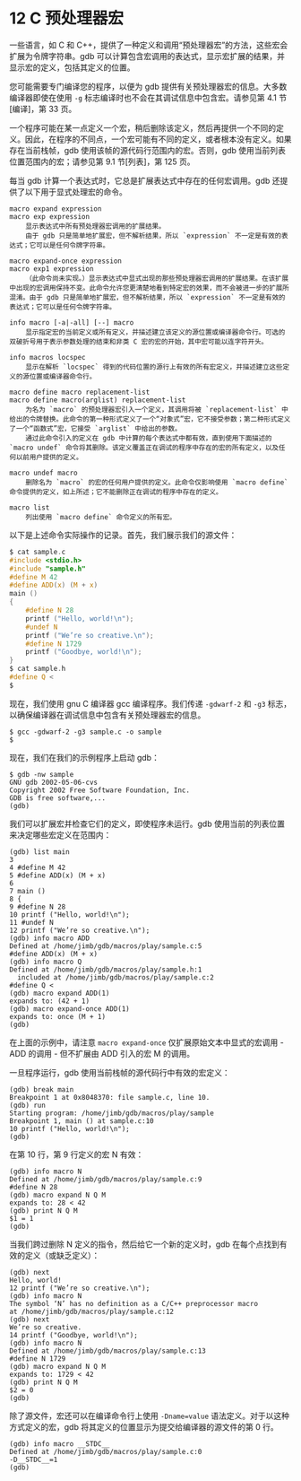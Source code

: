 # 12 C 预处理器宏

一些语言，如 C 和 C++，提供了一种定义和调用“预处理器宏”的方法，这些宏会扩展为令牌字符串。gdb 可以计算包含宏调用的表达式，显示宏扩展的结果，并显示宏的定义，包括其定义的位置。

您可能需要专门编译您的程序，以便为 gdb 提供有关预处理器宏的信息。大多数编译器即使在使用 `-g` 标志编译时也不会在其调试信息中包含宏。请参见第 4.1 节[编译]，第 33 页。

一个程序可能在某一点定义一个宏，稍后删除该定义，然后再提供一个不同的定义。因此，在程序的不同点，一个宏可能有不同的定义，或者根本没有定义。如果存在当前栈帧，gdb 使用该帧的源代码行范围内的宏。否则，gdb 使用当前列表位置范围内的宏；请参见第 9.1 节[列表]，第 125 页。

每当 gdb 计算一个表达式时，它总是扩展表达式中存在的任何宏调用。gdb 还提供了以下用于显式处理宏的命令。

```
macro expand expression
macro exp expression
	显示表达式中所有预处理器宏调用的扩展结果。
	由于 gdb 只是简单地扩展宏，但不解析结果，所以 `expression` 不一定是有效的表达式；它可以是任何令牌字符串。

macro expand-once expression
macro exp1 expression
	（此命令尚未实现。）显示表达式中显式出现的那些预处理器宏调用的扩展结果。在该扩展中出现的宏调用保持不变。此命令允许您更清楚地看到特定宏的效果，而不会被进一步的扩展所混淆。由于 gdb 只是简单地扩展宏，但不解析结果，所以 `expression` 不一定是有效的表达式；它可以是任何令牌字符串。

info macro [-a|-all] [--] macro
	显示指定宏的当前定义或所有定义，并描述建立该定义的源位置或编译器命令行。可选的双破折号用于表示参数处理的结束和非类 C 宏的宏的开始，其中宏可能以连字符开头。

info macros locspec
	显示在解析 `locspec` 得到的代码位置的源行上有效的所有宏定义，并描述建立这些定义的源位置或编译器命令行。

macro define macro replacement-list
macro define macro(arglist) replacement-list
	为名为 `macro` 的预处理器宏引入一个定义，其调用将被 `replacement-list` 中给出的令牌替换。此命令的第一种形式定义了一个“对象式”宏，它不接受参数；第二种形式定义了一个“函数式”宏，它接受 `arglist` 中给出的参数。
	通过此命令引入的定义在 gdb 中计算的每个表达式中都有效，直到使用下面描述的 `macro undef` 命令将其删除。该定义覆盖正在调试的程序中存在的宏的所有定义，以及任何以前用户提供的定义。

macro undef macro
	删除名为 `macro` 的宏的任何用户提供的定义。此命令仅影响使用 `macro define` 命令提供的定义，如上所述；它不能删除正在调试的程序中存在的定义。

macro list
	列出使用 `macro define` 命令定义的所有宏。
```

以下是上述命令实际操作的记录。首先，我们展示我们的源文件：

```c
$ cat sample.c
#include <stdio.h>
#include "sample.h"
#define M 42
#define ADD(x) (M + x)
main ()
{
    #define N 28
    printf ("Hello, world!\n");
    #undef N
    printf ("We’re so creative.\n");
    #define N 1729
    printf ("Goodbye, world!\n");
}
$ cat sample.h
#define Q <
$
```

现在，我们使用 gnu C 编译器 gcc 编译程序。我们传递 `-gdwarf-2` 和 `-g3` 标志，以确保编译器在调试信息中包含有关预处理器宏的信息。

```
$ gcc -gdwarf-2 -g3 sample.c -o sample
$
```

现在，我们在我们的示例程序上启动 gdb：

```
$ gdb -nw sample
GNU gdb 2002-05-06-cvs
Copyright 2002 Free Software Foundation, Inc.
GDB is free software,...
(gdb)
```

我们可以扩展宏并检查它们的定义，即使程序未运行。gdb 使用当前的列表位置来决定哪些宏定义在范围内：

```
(gdb) list main
3
4 #define M 42
5 #define ADD(x) (M + x)
6
7 main ()
8 {
9 #define N 28
10 printf ("Hello, world!\n");
11 #undef N
12 printf ("We’re so creative.\n");
(gdb) info macro ADD
Defined at /home/jimb/gdb/macros/play/sample.c:5
#define ADD(x) (M + x)
(gdb) info macro Q
Defined at /home/jimb/gdb/macros/play/sample.h:1
  included at /home/jimb/gdb/macros/play/sample.c:2
#define Q <
(gdb) macro expand ADD(1)
expands to: (42 + 1)
(gdb) macro expand-once ADD(1)
expands to: once (M + 1)
(gdb)
```

在上面的示例中，请注意 `macro expand-once` 仅扩展原始文本中显式的宏调用 - ADD 的调用 - 但不扩展由 ADD 引入的宏 M 的调用。

一旦程序运行，gdb 使用当前栈帧的源代码行中有效的宏定义：

```
(gdb) break main
Breakpoint 1 at 0x8048370: file sample.c, line 10.
(gdb) run
Starting program: /home/jimb/gdb/macros/play/sample
Breakpoint 1, main () at sample.c:10
10 printf ("Hello, world!\n");
(gdb)
```

在第 10 行，第 9 行定义的宏 N 有效：

```
(gdb) info macro N
Defined at /home/jimb/gdb/macros/play/sample.c:9
#define N 28
(gdb) macro expand N Q M
expands to: 28 < 42
(gdb) print N Q M
$1 = 1
(gdb)
```

当我们跨过删除 N 定义的指令，然后给它一个新的定义时，gdb 在每个点找到有效的定义（或缺乏定义）：

```
(gdb) next
Hello, world!
12 printf ("We’re so creative.\n");
(gdb) info macro N
The symbol ‘N’ has no definition as a C/C++ preprocessor macro
at /home/jimb/gdb/macros/play/sample.c:12
(gdb) next
We’re so creative.
14 printf ("Goodbye, world!\n");
(gdb) info macro N
Defined at /home/jimb/gdb/macros/play/sample.c:13
#define N 1729
(gdb) macro expand N Q M
expands to: 1729 < 42
(gdb) print N Q M
$2 = 0
(gdb)
```

除了源文件，宏还可以在编译命令行上使用 `-Dname=value` 语法定义。对于以这种方式定义的宏，gdb 将其定义的位置显示为提交给编译器的源文件的第 0 行。

```
(gdb) info macro __STDC__
Defined at /home/jimb/gdb/macros/play/sample.c:0
-D__STDC__=1
(gdb)
```